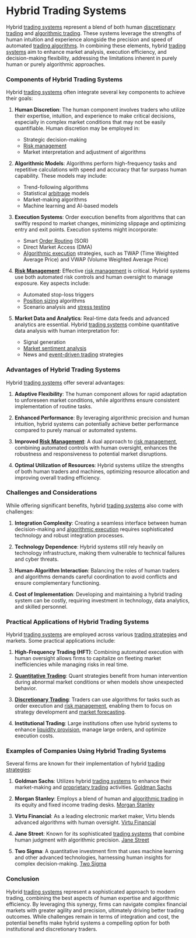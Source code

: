 # Hybrid Trading Systems

Hybrid [trading systems](../t/trading_systems.md) represent a blend of both human [discretionary trading](../d/discretionary_trading.md) and [algorithmic trading](../a/algorithmic_trading.md). These systems leverage the strengths of human intuition and experience alongside the precision and speed of automated [trading algorithms](../t/trading_algorithms.md). In combining these elements, hybrid [trading systems](../t/trading_systems.md) aim to enhance market analysis, execution efficiency, and decision-making flexibility, addressing the limitations inherent in purely human or purely algorithmic approaches.

### Components of Hybrid Trading Systems

Hybrid [trading systems](../t/trading_systems.md) often integrate several key components to achieve their goals:

1. **Human Discretion**: The human component involves traders who utilize their expertise, intuition, and experience to make critical decisions, especially in complex market conditions that may not be easily quantifiable. Human discretion may be employed in:
   - Strategic decision-making
   - [Risk management](../r/risk_management.md)
   - Market interpretation and adjustment of algorithms

2. **Algorithmic Models**: Algorithms perform high-frequency tasks and repetitive calculations with speed and accuracy that far surpass human capability. These models may include:
   - Trend-following algorithms
   - Statistical [arbitrage](../a/arbitrage.md) models
   - Market-making algorithms
   - Machine learning and AI-based models

3. **Execution Systems**: Order execution benefits from algorithms that can swiftly respond to market changes, minimizing slippage and optimizing entry and exit points. Execution systems might incorporate:
   - Smart [Order Routing](../o/order_routing.md) (SOR)
   - Direct Market Access (DMA)
   - [Algorithmic execution](../a/algorithmic_execution.md) strategies, such as TWAP (Time Weighted Average Price) and VWAP (Volume Weighted Average Price)

4. **[Risk Management](../r/risk_management.md)**: Effective [risk management](../r/risk_management.md) is critical. Hybrid systems use both automated risk controls and human oversight to manage exposure. Key aspects include:
   - Automated stop-loss triggers
   - [Position sizing](../p/position_sizing.md) algorithms
   - Scenario analysis and [stress testing](../s/stress_testing_in_trading.md)

5. **Market Data and Analytics**: Real-time data feeds and advanced analytics are essential. Hybrid [trading systems](../t/trading_systems.md) combine quantitative data analysis with human interpretation for:
   - Signal generation
   - [Market sentiment analysis](../m/market_sentiment_analysis.md)
   - News and [event-driven trading](../e/event-driven_trading.md) strategies

### Advantages of Hybrid Trading Systems

Hybrid [trading systems](../t/trading_systems.md) offer several advantages:

1. **Adaptive Flexibility**: The human component allows for rapid adaptation to unforeseen market conditions, while algorithms ensure consistent implementation of routine tasks.
   
2. **Enhanced Performance**: By leveraging algorithmic precision and human intuition, hybrid systems can potentially achieve better performance compared to purely manual or automated systems.

3. **Improved [Risk Management](../r/risk_management.md)**: A dual approach to [risk management](../r/risk_management.md), combining automated controls with human oversight, enhances the robustness and responsiveness to potential market disruptions.

4. **Optimal Utilization of Resources**: Hybrid systems utilize the strengths of both human traders and machines, optimizing resource allocation and improving overall trading efficiency.

### Challenges and Considerations

While offering significant benefits, hybrid [trading systems](../t/trading_systems.md) also come with challenges:

1. **Integration Complexity**: Creating a seamless interface between human decision-making and [algorithmic execution](../a/algorithmic_execution.md) requires sophisticated technology and robust integration processes.

2. **Technology Dependence**: Hybrid systems still rely heavily on technology infrastructure, making them vulnerable to technical failures and cyber threats.

3. **Human-Algorithm Interaction**: Balancing the roles of human traders and algorithms demands careful coordination to avoid conflicts and ensure complementary functioning.

4. **Cost of Implementation**: Developing and maintaining a hybrid trading system can be costly, requiring investment in technology, data analytics, and skilled personnel.

### Practical Applications of Hybrid Trading Systems

Hybrid [trading systems](../t/trading_systems.md) are employed across various [trading strategies](../t/trading_strategies.md) and markets. Some practical applications include:

1. **High-Frequency Trading (HFT)**: Combining automated execution with human oversight allows firms to capitalize on fleeting market inefficiencies while managing risks in real time.

2. **[Quantitative Trading](../q/quantitative_trading.md)**: Quant strategies benefit from human intervention during abnormal market conditions or when models show unexpected behavior.

3. **[Discretionary Trading](../d/discretionary_trading.md)**: Traders can use algorithms for tasks such as order execution and [risk management](../r/risk_management.md), enabling them to focus on strategy development and [market forecasting](../m/market_forecasting.md).

4. **Institutional Trading**: Large institutions often use hybrid systems to enhance [liquidity provision](../l/liquidity_provision.md), manage large orders, and optimize execution costs.

### Examples of Companies Using Hybrid Trading Systems

Several firms are known for their implementation of hybrid [trading strategies](../t/trading_strategies.md):

1. **Goldman Sachs**: Utilizes hybrid [trading systems](../t/trading_systems.md) to enhance their market-making and [proprietary trading](../p/proprietary_trading.md) activities. [Goldman Sachs](https://www.goldmansachs.com/)
   
2. **Morgan Stanley**: Employs a blend of human and [algorithmic trading](../a/algorithmic_trading.md) in its equity and fixed income trading desks. [Morgan Stanley](https://www.morganstanley.com/)

3. **Virtu Financial**: As a leading electronic market maker, Virtu blends advanced algorithms with human oversight. [Virtu Financial](https://www.virtu.com/)

4. **Jane Street**: Known for its sophisticated [trading systems](../t/trading_systems.md) that combine human judgment with algorithmic precision. [Jane Street](https://www.janestreet.com/)

5. **Two Sigma**: A quantitative investment firm that uses machine learning and other advanced technologies, harnessing human insights for complex decision-making. [Two Sigma](https://www.twosigma.com/)

### Conclusion

Hybrid [trading systems](../t/trading_systems.md) represent a sophisticated approach to modern trading, combining the best aspects of human expertise and algorithmic efficiency. By leveraging this synergy, firms can navigate complex financial markets with greater agility and precision, ultimately driving better trading outcomes. While challenges remain in terms of integration and cost, the potential benefits make hybrid systems a compelling option for both institutional and discretionary traders.